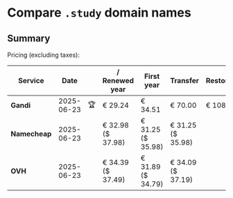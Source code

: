 # Compare `.study` domain names

## Summary

Pricing (excluding taxes):

| Service | Date |  | / Renewed year | First year | Transfer | Restoration |
|--|--|--|--|--|--|--|
| **Gandi** | 2025-06-23 | 🏆 | € 29.24 | € 34.51 | € 70.00 | € 108.16 |
| **Namecheap** | 2025-06-23 |  | € 32.98<br>($ 37.98) | € 31.25<br>($ 35.98) | € 31.25<br>($ 35.98) |  |
| **OVH** | 2025-06-23 |  | € 34.39<br>($ 37.49) | € 31.89<br>($ 34.79) | € 34.09<br>($ 37.19) |  |
